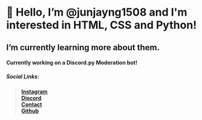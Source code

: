 # 👋 Hello, I’m @junjayng1508 and I'm interested in HTML, CSS and Python!
## I’m currently learning more about them.

#### Currently working on a Discord.py Moderation bot!

##### **Social Links:**
> **[Instagram](https://instagr.am/junjayng1508)** \
> **[Discord](https://discord.com/users/714731543309844561)** \
> **[Contact](mailto:junjayng1508@gmail.com)** \
> **[Github](https://github.com/junjayng1508)**

<!---
junjayng1508/junjayng1508 is a ✨ special ✨ repository because its `README.md` (this file) appears on your GitHub profile.
You can click the Preview link to take a look at your changes.
--->
